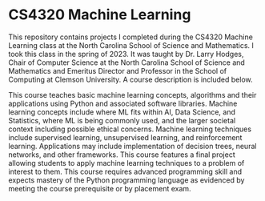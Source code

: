 # CS4320 Machine Learning
This repository contains projects I completed during the CS4320 Machine Learning class at the North Carolina School of Science and Mathematics. I took this class in the spring of 2023. It was taught by Dr. Larry Hodges, Chair of Computer Science at the North Carolina School of Science and Mathematics and Emeritus Director and Professor in the School of Computing at Clemson University. A course description is included below.

This course teaches basic machine learning concepts, algorithms and their applications using Python and associated software libraries. Machine learning concepts include where ML fits within AI, Data Science, and Statistics, where ML is being commonly used, and the larger societal context including possible ethical concerns. Machine learning techniques include supervised learning, unsupervised learning, and reinforcement learning. Applications may include implementation of decision trees, neural networks, and other frameworks. This course features a final project allowing students to apply machine learning techniques to a problem of interest to them. This course requires advanced programming skill and expects mastery of the Python programming language as evidenced by meeting the course prerequisite or by placement exam.

